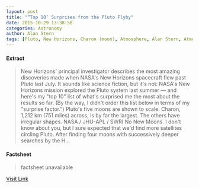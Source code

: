 ```yaml
---
layout: post
title: "“Top 10″ Surprises from the Pluto Flyby"
date: 2015-10-29 13:38:58
categories: Astronomy
author: Alan Stern
tags: [Pluto, New Horizons, Charon (moon), Atmosphere, Alan Stern, Atmosphere of Pluto, Kuiper belt, Natural satellite, Planetary science, Solar System, Space science, Outer space, Astronomy, Bodies of the Solar System, Physical sciences, Planets, Planemos]
---
```



#### Extract
>New Horizons' principal investigator describes the most amazing discoveries made when NASA's New Horizons spacecraft flew past Pluto last July. It sounds like science fiction, but it's not: NASA's New Horizons mission explored the Pluto system last summer — and here's my "top 10" list of what's surprised me the most about the results so far. (By the way, I didn't order this list below in terms of my "surprise factor.") Pluto's five moons are shown to scale. Charon, 1,212 km (751 miles) across, is by far the largest. The others have irregular shapes. NASA / JHU-APL / SWRI No New Moons. I don't know about you, but I sure expected that we'd find more satellites circling Pluto. After finding four moons with successively deeper searches by the H...

#### Factsheet
>factsheet unavailable

[Visit Link](http://www.skyandtelescope.com/uncategorized/top-10-surprises-from-the-pluto-flyby/)


